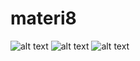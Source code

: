 # materi8

![alt text](url:https://github.com/rakhasehat/materi8/blob/master/Screenshot_20190415-203916_AuthAndMessaging.jpg)
![alt text](url:https://github.com/rakhasehat/materi8/blob/master/Screenshot_20190415-203921_AuthAndMessaging.jpg)
![alt text](url:https://github.com/rakhasehat/materi8/blob/master/Screenshot_20190415-204025_Nova%20Launcher.jpg)
